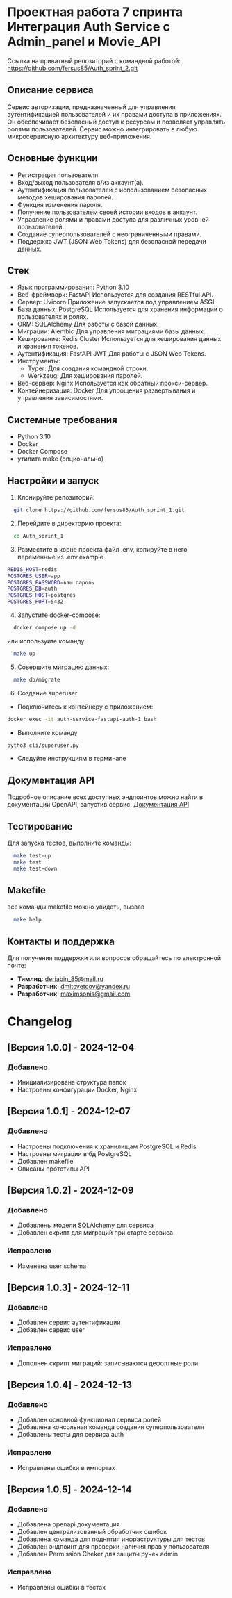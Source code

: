 # Проектная работа 7 спринта Интеграция Auth Service с Admin_panel и Movie_API
Ссылка на приватный репозиторий с командной работой: https://github.com/fersus85/Auth_sprint_2.git

## Описание сервиса
Сервис авторизации, предназначенный для управления аутентификацией пользователей и их правами доступа в приложениях. Он обеспечивает безопасный доступ к ресурсам и позволяет управлять ролями пользователей. Сервис можно интегрировать в любую микросервисную архитектуру веб-приложения.

## Основные функции
- Регистрация пользователя.
- Вход/выход пользователя в/из аккаунт(а).
- Аутентификация пользователей с использованием безопасных методов хеширования паролей.
- Функция изменения пароля.
- Получение пользователем своей истории входов в аккаунт.
- Управление ролями и правами доступа для различных уровней пользователей.
- Создание суперпользователей с неограниченными правами.
- Поддержка JWT (JSON Web Tokens) для безопасной передачи данных.

## Стек
- Язык программирования: Python 3.10
- Веб-фреймворк: FastAPI
  Используется для создания RESTful API.
- Сервер: Uvicorn
  Приложение запускается под управлением ASGI.
- База данных: PostgreSQL
  Используется для хранения информации о пользователях и ролях.
- ORM: SQLAlchemy
  Для работы с базой данных.
- Миграции: Alembic
  Для управления миграциями базы данных.
- Кеширование: Redis Cluster
  Используется для кеширования данных и хранения токенов.
- Аутентификация: FastAPI JWT
  Для работы с JSON Web Tokens.
- Инструменты:
  - Typer: Для создания командной строки.
  - Werkzeug: Для хеширования паролей.
- Веб-сервер: Nginx
  Используется как обратный прокси-сервер.
- Контейнеризация: Docker
  Для упрощения развертывания и управления зависимостями.

## Системные требования
- Python 3.10
- Docker
- Docker Compose
- утилита make (опционально)

## Настройки и запуск
1. Клонируйте репозиторий:
```bash
  git clone https://github.com/fersus85/Auth_sprint_1.git
```
2. Перейдите в директорию проекта:
```bash
  cd Auth_sprint_1
```
3. Разместите в корне проекта файл .env, копируйте в него переменные из .env.example
```bash
REDIS_HOST=redis
POSTGRES_USER=app
POSTGRES_PASSWORD=ваш пароль
POSTGRES_DB=auth
POSTGRES_HOST=postgres
POSTGRES_PORT=5432
```
4. Запустите docker-compose:
```bash
  docker compose up -d
```
или используйте команду
```bash
  make up
```
5. Совершите миграцию данных:
```bash
  make db/migrate
```
6. Создание superuser
- Подключитесь к контейнеру с приложением:
```bash
docker exec -it auth-service-fastapi-auth-1 bash
```
- Выполните команду
```bash
pytho3 cli/superuser.py
```
- Следуйте инструкциям в терминале

## Документация API
Подробное описание всех доступных эндпоинтов можно найти в документации OpenAPI, запустив сервис:
[Документация API](http://localhost:80/api/openapi)

## Тестирование
Для запуска тестов, выполните команды:
```bash
  make test-up
  make test
  make test-down
```

## Makefile
все команды makefile можно увидеть, вызвав
```bash
  make help
```

## Контакты и поддержка
Для получения поддержки или вопросов обращайтесь по электронной почте:
- **Тимлид**: deriabin_85@mail.ru
- **Разработчик**: dmitcvetcov@yandex.ru
- **Разработчик**: maximsonis@gmail.com

# Changelog

## [Версия 1.0.0] - 2024-12-04
### Добавлено
- Инициализирована структура папок
- Настроены конфигурации Docker, Nginx

## [Версия 1.0.1] - 2024-12-07
### Добавлено
- Настроены подключения к хранилищам PostgreSQL и Redis
- Настроены миграции в бд PostgreSQL
- Добавлен makefile
- Описаны прототипы API

## [Версия 1.0.2] - 2024-12-09
### Добавлено
- Добавлены модели SQLAlchemy для сервиса
- Добавлен скрипт для миграций при старте сервиса
### Исправлено
- Изменена user schema

## [Версия 1.0.3] - 2024-12-11
### Добавлено
- Добавлен сервис аутентификации
- Добавлен сервис user
### Исправлено
- Дополнен скрипт миграций: записываются дефолтные роли

## [Версия 1.0.4] - 2024-12-13
### Добавлено
- Добавлен основной функционал сервиса ролей
- Добавлена консольная команда создания суперпользователя
- Добавлены тесты для сервиса auth
### Исправлено
- Исправлены ошибки в импортах

## [Версия 1.0.5] - 2024-12-14
### Добавлено
- Добавлена openapi документация
- Добавлен централизованный обработчик ошибок
- Добавлена команда для поднятия инфраструктуры для тестов
- Добавлен эндпоинт для проверки наличия прав у пользователя
- Добавлен Permission Cheker для защиты ручек admin
### Исправлено
- Исправлены ошибки в тестах
